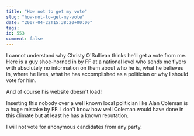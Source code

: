 ```yaml
---
title: "How not to get my vote"
slug: "how-not-to-get-my-vote"
date: "2007-04-22T15:38:20+00:00"
tags:
id: 553
comment: false
---
```


I cannot understand why Christy O'Sullivan thinks he'll get a vote from me. Here is a guy shoe-horned in by FF at a national level who sends me flyers with absolutely no information on them about who he is, what he believes in, where he lives, what he has accomplished as a politician or why I should vote for him. 

And of course his website doesn't load!

Inserting this nobody over a well known local politician like Alan Coleman is a huge mistake by FF. I don't know how well Coleman would have done in this climate but at least he has a known reputation.

I will not vote for anonymous candidates from any party.
